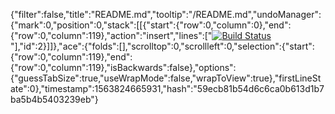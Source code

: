 {"filter":false,"title":"README.md","tooltip":"/README.md","undoManager":{"mark":0,"position":0,"stack":[[{"start":{"row":0,"column":0},"end":{"row":0,"column":119},"action":"insert","lines":["[![Build Status](https://travis-ci.com/rokambol/ecommerce.svg?branch=master)](https://travis-ci.com/rokambol/ecommerce)"],"id":2}]]},"ace":{"folds":[],"scrolltop":0,"scrollleft":0,"selection":{"start":{"row":0,"column":119},"end":{"row":0,"column":119},"isBackwards":false},"options":{"guessTabSize":true,"useWrapMode":false,"wrapToView":true},"firstLineState":0},"timestamp":1563824665931,"hash":"59ecb81b54d6c6ca0b613d1b7ba5b4b5403239eb"}